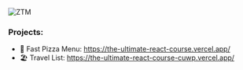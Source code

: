 ![ZTM](https://github.com/wal-wizard/The-Ultimate-React-Course/assets/82295321/1dcc87b9-fd86-443a-aae4-d93acc390c98)


### Projects:
  - :pizza: Fast Pizza Menu: https://the-ultimate-react-course.vercel.app/
  - :beach_umbrella: Travel List: https://the-ultimate-react-course-cuwp.vercel.app/
